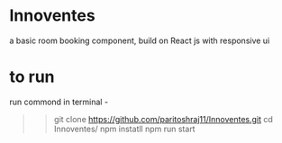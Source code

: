 # Innoventes

a basic room booking component, build on React js with responsive ui

# to run

run commond in terminal -

> > git clone https://github.com/paritoshraj11/Innoventes.git
> > cd Innoventes/
> > npm instatll
> > npm run start
